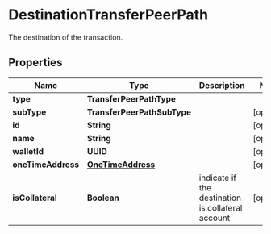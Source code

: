 

# DestinationTransferPeerPath

The destination of the transaction.

## Properties

| Name | Type | Description | Notes |
|------------ | ------------- | ------------- | -------------|
|**type** | **TransferPeerPathType** |  |  |
|**subType** | **TransferPeerPathSubType** |  |  [optional] |
|**id** | **String** |  |  [optional] |
|**name** | **String** |  |  [optional] |
|**walletId** | **UUID** |  |  [optional] |
|**oneTimeAddress** | [**OneTimeAddress**](OneTimeAddress.md) |  |  [optional] |
|**isCollateral** | **Boolean** | indicate if the destination is collateral account |  [optional] |



